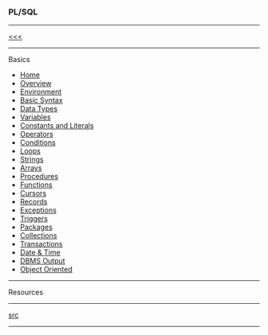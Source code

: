 
### PL/SQL

---

[<<<](https://github.com/ttltrk/PRG/blob/master/MANUALS.MD)

---

Basics

* <a href="#">Home</a>
* <a href="#">Overview</a>
* <a href="#">Environment</a>
* <a href='https://github.com/ttltrk/DB/blob/master/PLSQL/DOC/BPSM/01/BASIC_SYNTAX.MD'>Basic Syntax</a>
* <a href='https://github.com/ttltrk/DB/blob/master/PLSQL/DOC/BPSM/02/DATA_TYPES.MD'>Data Types</a>
* <a href='https://github.com/ttltrk/DB/blob/master/PLSQL/DOC/BPSM/03/VARIABLES.MD'>Variables</a>
* <a href='#'>Constants and Literals</a>
* <a href='#'>Operators</a>
* <a href='#'>Conditions</a>
* <a href='#'>Loops</a>
* <a href='#'>Strings</a>
* <a href='#'>Arrays</a>
* <a href='#'>Procedures</a>
* <a href='#'>Functions</a>
* <a href='#'>Cursors</a>
* <a href='#'>Records</a>
* <a href='#'>Exceptions</a>
* <a href='#'>Triggers</a>
* <a href='#'>Packages</a>
* <a href='#'>Collections</a>
* <a href='#'>Transactions</a>
* <a href='#'>Date & Time</a>
* <a href='#'>DBMS Output</a>
* <a href='#'>Object Oriented</a>

---

Resources

---

[src](https://www.tutorialspoint.com/plsql/index.htm)

---
 


